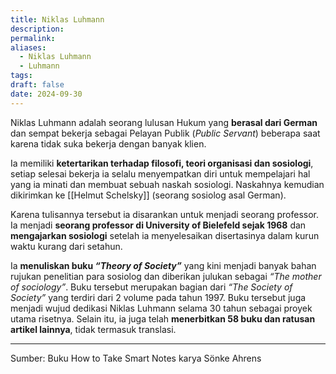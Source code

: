 ```yaml
---
title: Niklas Luhmann
description: 
permalink: 
aliases:
  - Niklas Luhmann
  - Luhmann
tags: 
draft: false
date: 2024-09-30
---
```

Niklas Luhmann adalah seorang lulusan Hukum yang **berasal dari German** dan sempat bekerja sebagai Pelayan Publik (*Public Servant*) beberapa saat karena tidak suka bekerja dengan banyak klien. 

Ia memiliki **ketertarikan terhadap filosofi, teori organisasi dan sosiologi**, setiap selesai bekerja ia selalu menyempatkan diri untuk mempelajari hal yang ia minati dan membuat sebuah naskah sosiologi. Naskahnya kemudian dikirimkan ke [[Helmut Schelsky]] (seorang sosiolog asal German). 

Karena tulisannya tersebut ia disarankan untuk menjadi seorang professor. Ia menjadi **seorang professor di University of Bielefeld sejak 1968** dan **mengajarkan sosiologi** setelah ia menyelesaikan disertasinya dalam kurun waktu kurang dari setahun. 

Ia **menuliskan buku _“Theory of Society”_** yang kini menjadi banyak bahan rujukan penelitian para sosiolog dan diberikan julukan sebagai *“The mother of sociology”*. Buku tersebut merupakan bagian dari *“The Society of Society”* yang terdiri dari 2 volume pada tahun 1997. Buku tersebut juga menjadi wujud dedikasi Niklas Luhmann selama 30 tahun sebagai proyek utama risetnya. Selain itu, ia juga telah **menerbitkan 58 buku dan ratusan artikel lainnya**, tidak termasuk translasi.

---

Sumber: Buku How to Take Smart Notes karya Sönke Ahrens